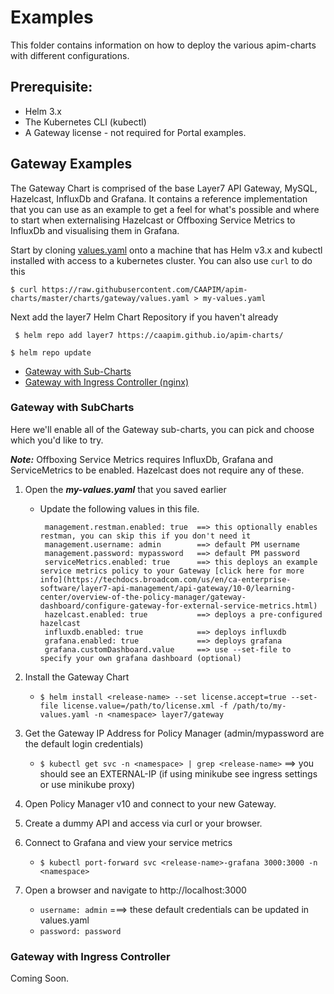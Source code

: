 # Examples
This folder contains information on how to deploy the various apim-charts with different configurations.

## Prerequisite:
* Helm 3.x
* The Kubernetes CLI (kubectl)
* A Gateway license - not required for Portal examples.


## Gateway Examples
The Gateway Chart is comprised of the base Layer7 API Gateway, MySQL, Hazelcast, InfluxDb and Grafana. It contains a reference implementation that you can use
as an example to get a feel for what's possible and where to start when externalising Hazelcast or Offboxing Service Metrics to InfluxDb and visualising them in Grafana.

Start by cloning [values.yaml](../charts/gateway/values.yaml) onto a machine that has Helm v3.x and kubectl installed with access to a kubernetes cluster. You can also use ```curl``` to do this

```$ curl https://raw.githubusercontent.com/CAAPIM/apim-charts/master/charts/gateway/values.yaml > my-values.yaml```

Next add the layer7 Helm Chart Repository if you haven't already

``` $ helm repo add layer7 https://caapim.github.io/apim-charts/```

``` $ helm repo update ```

* [Gateway with Sub-Charts](#gateway-with-subcharts)
* [Gateway with Ingress Controller (nginx)](#gateway-with-ingress-controller)


### Gateway with SubCharts
Here we'll enable all of the Gateway sub-charts, you can pick and choose which you'd like to try.

***Note:*** Offboxing Service Metrics requires InfluxDb, Grafana and ServiceMetrics to be enabled. Hazelcast does not require any of these.

1. Open the ***my-values.yaml*** that you saved earlier
   - Update the following values in this file.
     ```
      management.restman.enabled: true  ==> this optionally enables restman, you can skip this if you don't need it
      management.username: admin        ==> default PM username
      management.password: mypassword   ==> default PM password
      serviceMetrics.enabled: true      ==> this deploys an example service metrics policy to your Gateway [click here for more info](https://techdocs.broadcom.com/us/en/ca-enterprise-software/layer7-api-management/api-gateway/10-0/learning-center/overview-of-the-policy-manager/gateway-dashboard/configure-gateway-for-external-service-metrics.html)
      hazelcast.enabled: true           ==> deploys a pre-configured hazelcast
      influxdb.enabled: true            ==> deploys influxdb
      grafana.enabled: true             ==> deploys grafana
      grafana.customDashboard.value     ==> use --set-file to specify your own grafana dashboard (optional)
     ```
2. Install the Gateway Chart
   - ```$ helm install <release-name> --set license.accept=true --set-file license.value=/path/to/license.xml -f /path/to/my-values.yaml -n <namespace> layer7/gateway```

3. Get the Gateway IP Address for Policy Manager (admin/mypassword are the default login credentials)
   - ```$ kubectl get svc -n <namespace> | grep <release-name>``` ==> you should see an EXTERNAL-IP (if using minikube see ingress settings or use minikube proxy)
4. Open Policy Manager v10 and connect to your new Gateway.
5. Create a dummy API and access via curl or your browser.
4. Connect to Grafana and view your service metrics
   - ```$ kubectl port-forward svc <release-name>-grafana 3000:3000 -n <namespace>```
5. Open a browser and navigate to http://localhost:3000
   - ```username: admin``` ===> these default credentials can be updated in values.yaml
   - ```password: password```


### Gateway with Ingress Controller
Coming Soon.